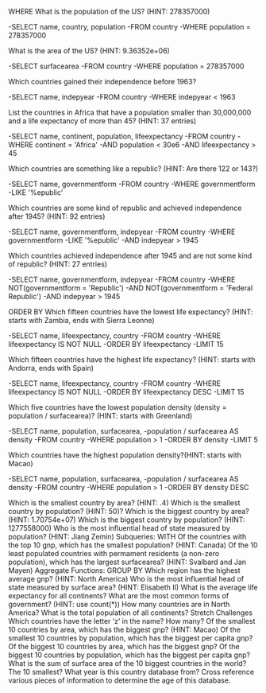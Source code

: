 WHERE
What is the population of the US? (HINT: 278357000)

-SELECT name, country, population
-FROM country
-WHERE population = 278357000

What is the area of the US? (HINT: 9.36352e+06)

-SELECT surfacearea
-FROM country
-WHERE population = 278357000

Which countries gained their independence before 1963?

-SELECT name, indepyear
-FROM country
-WHERE indepyear < 1963

List the countries in Africa that have a population smaller than 30,000,000 and a life expectancy of more than 45? (HINT: 37 entries)

-SELECT name, continent, population, lifeexpectancy
-FROM country
-WHERE continent = 'Africa'
-AND population < 30e6
-AND lifeexpectancy > 45

Which countries are something like a republic? (HINT: Are there 122 or 143?)

-SELECT name, governmentform
-FROM country
-WHERE governmentform
-LIKE '%epublic'

Which countries are some kind of republic and achieved independence after 1945? (HINT: 92 entries)

-SELECT name, governmentform, indepyear
-FROM country
-WHERE governmentform
-LIKE '%epublic'
-AND indepyear > 1945

Which countries achieved independence after 1945 and are not some kind of republic? (HINT: 27 entries)

-SELECT name, governmentform, indepyear
-FROM country
-WHERE NOT(governmentform = 'Republic')
-AND NOT(governmentform = 'Federal Republic')
-AND indepyear > 1945

ORDER BY
Which fifteen countries have the lowest life expectancy? (HINT: starts with Zambia, ends with Sierra Leonne)

-SELECT name, lifeexpectancy, country
-FROM country
-WHERE lifeexpectancy IS NOT NULL
-ORDER BY lifeexpectancy
-LIMIT 15

Which fifteen countries have the highest life expectancy? (HINT: starts with Andorra, ends with Spain)

-SELECT name, lifeexpectancy, country
-FROM country
-WHERE lifeexpectancy IS NOT NULL
-ORDER BY lifeexpectancy DESC
-LIMIT 15

Which five countries have the lowest population density (density = population / surfacearea)? (HINT: starts with Greenland)

-SELECT name, population, surfacearea,
-population / surfacearea AS density
-FROM country
-WHERE population > 1
-ORDER BY density
-LIMIT 5

Which countries have the highest population density?(HINT: starts with Macao)

-SELECT name, population, surfacearea,
-population / surfacearea AS density
-FROM country
-WHERE population > 1
-ORDER BY density DESC

Which is the smallest country by area? (HINT: .4)
Which is the smallest country by population? (HINT: 50)?
Which is the biggest country by area? (HINT: 1.70754e+07)
Which is the biggest country by population? (HINT: 1277558000)
Who is the most influential head of state measured by population? (HINT: Jiang Zemin)
Subqueries: WITH
Of the countries with the top 10 gnp, which has the smallest population? (HINT: Canada)
Of the 10 least populated countries with permament residents (a non-zero population), which has the largest surfacearea? (HINT: Svalbard and Jan Mayen)
Aggregate Functions: GROUP BY
Which region has the highest average gnp? (HINT: North America)
Who is the most influential head of state measured by surface area? (HINT: Elisabeth II)
What is the average life expectancy for all continents?
What are the most common forms of government? (HINT: use count(\*))
How many countries are in North America?
What is the total population of all continents?
Stretch Challenges
Which countries have the letter ‘z’ in the name? How many?
Of the smallest 10 countries by area, which has the biggest gnp? (HINT: Macao)
Of the smallest 10 countries by population, which has the biggest per capita gnp?
Of the biggest 10 countries by area, which has the biggest gnp?
Of the biggest 10 countries by population, which has the biggest per capita gnp?
What is the sum of surface area of the 10 biggest countries in the world? The 10 smallest?
What year is this country database from? Cross reference various pieces of information to determine the age of this database.
